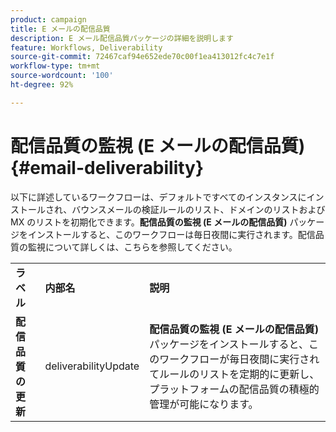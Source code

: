 ```yaml
---
product: campaign
title: E メールの配信品質
description: E メール配信品質パッケージの詳細を説明します
feature: Workflows, Deliverability
source-git-commit: 72467caf94e652ede70c00f1ea413012fc4c7e1f
workflow-type: tm+mt
source-wordcount: '100'
ht-degree: 92%

---
```



# 配信品質の監視 (E メールの配信品質){#email-deliverability}



以下に詳述しているワークフローは、デフォルトですべてのインスタンスにインストールされ、バウンスメールの検証ルールのリスト、ドメインのリストおよび MX のリストを初期化できます。**配信品質の監視 (E メールの配信品質)** パッケージをインストールすると、このワークフローは毎日夜間に実行されます。配信品質の監視について詳しくは、こちらを参照してください。

<table> 
 <tbody> 
  <tr> 
   <td> <strong>ラベル</strong><br /> </td> 
   <td> <strong>内部名</strong><br /> </td> 
   <td> <strong>説明</strong><br /> </td> 
  </tr> 
  <tr> 
   <td> <strong>配信品質の更新</strong><br /> </td> 
   <td> <span class="uicontrol">deliverabilityUpdate</span> <br /> </td> 
   <td>  <strong>配信品質の監視 (E メールの配信品質)</strong> パッケージをインストールすると、このワークフローが毎日夜間に実行されてルールのリストを定期的に更新し、プラットフォームの配信品質の積極的管理が可能になります。<br /> </td> 
  </tr> 
 </tbody> 
</table>

